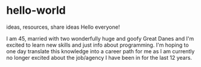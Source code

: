 # hello-world
ideas, resources, share ideas
Hello everyone!

I am 45, married with two wonderfully huge and goofy Great Danes and I'm excited to learn
new skills and just info about programming. I'm hoping to one day translate this knowledge
into a career path for me as I am currently no longer excited about the job/agency I have been in 
for the last 12 years. 

